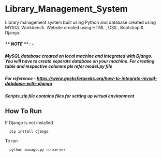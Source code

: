 # Library_Management_System
Library management system built using Python and database created using MYSQL Workbench. Website created using HTML , CSS , Bootstrap & Django.

##### ** NOTE ** : - 
##### MySQL database created on local machine and integrated with Django. You will have to create seperate database on your machine. For creating table and respective columns pls refer model.py file 
##### For reference - https://www.geeksforgeeks.org/how-to-integrate-mysql-database-with-django
##### Scripts.zip file contains files for setting up virtual environment 

## How To Run
If Django is not installed 
```Bash
  pip install django
```

To run 
```Bash
  python manage.py runserver
```
 
